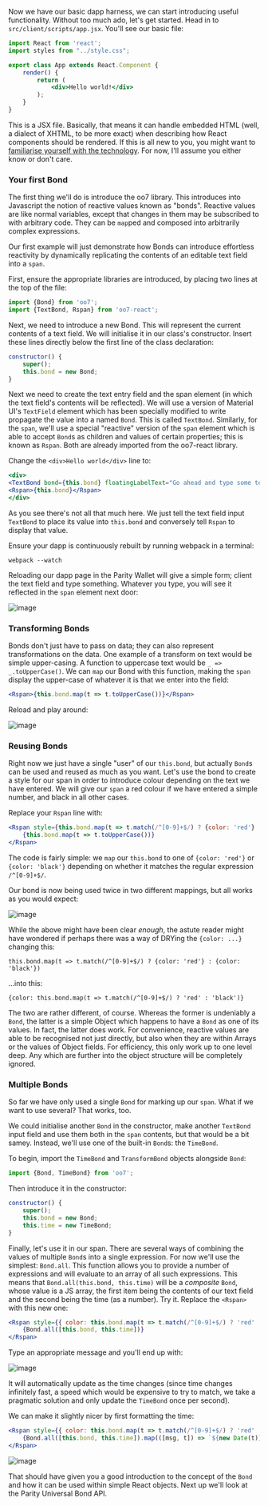 Now we have our basic dapp harness, we can start introducing useful functionality. Without too much ado, let's get started. Head in to `src/client/scripts/app.jsx`. You'll see our basic file:

```jsx
import React from 'react';
import styles from "../style.css";

export class App extends React.Component {
	render() {
		return (
			<div>Hello world!</div>
		);
	}
}
```

This is a JSX file. Basically, that means it can handle embedded HTML (well, a dialect of XHTML, to be more exact) when describing how React components should be rendered. If this is all new to you, you might want to [familiarise yourself with the technology](http://www.hackingwithreact.com/read/1/3/introduction-to-jsx). For now, I'll assume you either know or don't care.

### Your first Bond

The first thing we'll do is introduce the oo7 library. This introduces into Javascript the notion of reactive values known as "bonds". Reactive values are like normal variables, except that changes in them may be subscribed to with arbitrary code. They can be `map`ped and composed into arbitrarily complex expressions.

Our first example will just demonstrate how Bonds can introduce effortless reactivity by dynamically replicating the contents of an editable text field into a `span`.

First, ensure the appropriate libraries are introduced, by placing two lines at the top of the file:

```jsx
import {Bond} from 'oo7';
import {TextBond, Rspan} from 'oo7-react';
```

Next, we need to introduce a new Bond. This will represent the current contents of a text field. We will initialise it in our class's constructor. Insert these lines directly below the first line of the class declaration:

```jsx
constructor() {
	super();
	this.bond = new Bond;
}
```

Next we need to create the text entry field and the span element (in which the text field's contents will be reflected). We will use a version of Material UI's `TextField` element which has been specially modified to write propagate the value into a named `Bond`. This is called `TextBond`. Similarly, for the `span`, we'll use a special "reactive" version of the `span` element which is able to accept `Bond`s as children and values of certain properties; this is known as `Rspan`. Both are already imported from the oo7-react library.

Change the `<div>Hello world</div>` line to:

```jsx
<div>
<TextBond bond={this.bond} floatingLabelText="Go ahead and type some text"/>
<Rspan>{this.bond}</Rspan>
</div>
```

As you see there's not all that much here. We just tell the text field input `TextBond` to place its value into `this.bond` and conversely tell `Rspan` to display that value.

Ensure your dapp is continuously rebuilt by running webpack in a terminal:

```
webpack --watch
```

Reloading our dapp page in the Parity Wallet will give a simple form; client the text field and type something. Whatever you type, you will see it reflected in the `span` element next door:

![image](https://cloud.githubusercontent.com/assets/138296/22694357/e9eae790-ed14-11e6-898b-932b56847a18.png)

### Transforming Bonds

Bonds don't just have to pass on data; they can also represent transformations on the data. One example of a transform on text would be simple upper-casing. A function to uppercase text would be `_ => _.toUpperCase()`. We can `map` our Bond with this function, making the `span` display the upper-case of whatever it is that we enter into the field:

```jsx
<Rspan>{this.bond.map(t => t.toUpperCase())}</Rspan>
```

Reload and play around:

![image](https://cloud.githubusercontent.com/assets/138296/22694526/9f1bf442-ed15-11e6-9e46-f3752f479b76.png)

### Reusing Bonds

Right now we just have a single "user" of our `this.bond`, but actually `Bond`s can be used and reused as much as you want. Let's use the bond to create a style for our span in order to introduce colour depending on the text we have entered. We will give our `span` a red colour if we have entered a simple number, and black in all other cases.

Replace your `Rspan` line with:

```jsx
<Rspan style={this.bond.map(t => t.match(/^[0-9]+$/) ? {color: 'red'} : {color: 'black'})}>
	{this.bond.map(t => t.toUpperCase())}
</Rspan>
```

The code is fairly simple: we `map` our `this.bond` to one of `{color: 'red'}` or `{color: 'black'}` depending on whether it matches the regular expression `/^[0-9]+$/`.

Our bond is now being used twice in two different mappings, but all works as you would expect:

![image](https://cloud.githubusercontent.com/assets/138296/22694918/fa77761c-ed16-11e6-9d18-7431c79eceb3.png)

While the above might have been clear _enough_, the astute reader might have wondered if perhaps there was a way of DRYing the `{color: ...}` changing this:

```
this.bond.map(t => t.match(/^[0-9]+$/) ? {color: 'red'} : {color: 'black'})
```

...into this:

```
{color: this.bond.map(t => t.match(/^[0-9]+$/) ? 'red' : 'black')}
```

The two are rather different, of course. Whereas the former is undeniably a `Bond`, the latter is a simple Object which happens to have a `Bond` as one of its values. In fact, the latter does work. For convenience, reactive values are able to be recognised not just directly, but also when they are within Arrays or the values of Object fields. For efficiency, this only work up to one level deep. Any which are further into the object structure will be completely ignored.

### Multiple Bonds

So far we have only used a single `Bond` for marking up our `span`. What if we want to use several? That works, too.

We could initialise another `Bond` in the constructor, make another `TextBond` input field and use them both in the `span` contents, but that would be a bit samey. Instead, we'll use one of the built-in `Bond`s: the `TimeBond`.

To begin, import the `TimeBond` and `TransformBond` objects alongside `Bond`:

```jsx
import {Bond, TimeBond} from 'oo7';
```

Then introduce it in the constructor:

```jsx
constructor() {
	super();
	this.bond = new Bond;
	this.time = new TimeBond;
}
```

Finally, let's use it in our span. There are several ways of combining the values of multiple `Bond`s into a single expression. For now we'll use the simplest: `Bond.all`. This function allows you to provide a number of expressions and will evaluate to an array of all such expressions. This means that `Bond.all(this.bond, this.time)` will be a _composite_ `Bond`, whose value is a JS array, the first item being the contents of our text field and the second being the time (as a number). Try it. Replace the `<Rspan>` with this new one:

```jsx
<Rspan style={{ color: this.bond.map(t => t.match(/^[0-9]+$/) ? 'red' : 'black') }}>
	{Bond.all([this.bond, this.time])}
</Rspan>
```

Type an appropriate message and you'll end up with:

![image](https://cloud.githubusercontent.com/assets/138296/22697591/e779b292-ed1f-11e6-8beb-2ff654e6ac02.png)

It will automatically update as the time changes (since time changes infinitely fast, a speed which would be expensive to try to match, we take a pragmatic solution and only update the `TimeBond` once per second).

We can make it slightly nicer by first formatting the time:

```jsx
<Rspan style={{ color: this.bond.map(t => t.match(/^[0-9]+$/) ? 'red' : 'black') }}>
	{Bond.all([this.bond, this.time]).map(([msg, t]) => `${new Date(t)}: ${msg}`)}
</Rspan>
```

![image](https://cloud.githubusercontent.com/assets/138296/22697729/62243e2c-ed20-11e6-931a-1693dd865837.png)

That should have given you a good introduction to the concept of the `Bond` and how it can be used within simple React objects. Next up we'll look at the Parity Universal Bond API.
